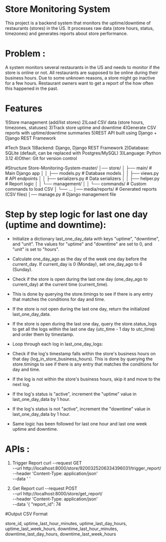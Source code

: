 # Store Monitoring System

This project is a backend system that monitors the uptime/downtime of restaurants (stores) in the US. It processes raw data (store hours, status, timezones) and generates reports about store performance.

# Problem : 
A system monitors several restaurants in the US and needs to monitor if the store is online or not. All restaurants are supposed to be online during their business hours. Due to some unknown reasons, a store might go inactive for a few hours. Restaurant owners want to get a report of the how often this happened in the past.   



# Features
1)Store management (add/list stores)
2)Load CSV data (store hours, timezones, statuses)
3)Track store uptime and downtime
4)Generate CSV reports with uptime/downtime summaries
5)REST API built using Django + Django REST Framework 

#Tech Stack
1)Backend: Django, Django REST Framework
2)Database: SQLite (default, can be replaced with Postgres/MySQL)
3)Language: Python 3.12
4)Other: Git for version control

#Structure 
Store-Monitoring-System-master/
│── store/
│   ├── main/                # Main Django app
│   │   ├── models.py        # Database models
│   │   ├── views.py         # API endpoints
│   │   ├── serializers.py   # Data serializers
│   │   ├── helper.py        # Report logic
│   │   └── management/
│   │       └── commands/    # Custom commands to load CSV
│   └── ...
│── media/reports/           # Generated reports (CSV files)
│── manage.py                # Django management file


# Step by step logic for last one day (uptime and downtime):
- Initialize a dictionary last_one_day_data with keys "uptime", "downtime", and "unit". The values for "uptime" and "downtime" are set to 0, and "unit" is set to "hours".

- Calculate one_day_ago as the day of the week one day before the current_day. If current_day is 0 (Monday), set one_day_ago to 6 (Sunday).
- Check if the store is open during the last one day (one_day_ago to current_day) at the current time (current_time). 
- This is done by querying the store.timings to see if there is any entry that matches the conditions for day and time.
- If the store is not open during the last one day, return the initialized last_one_day_data.
- If the store is open during the last one day, query the store.status_logs to get all the logs within the last one day (utc_time - 1 day to utc_time) and order them by timestamp.
- Loop through each log in last_one_day_logs:
- Check if the log's timestamp falls within the store's business hours on that day (log_in_store_business_hours). This is done by querying the store.timings to see if there is any entry that matches the conditions for day and time.
- If the log is not within the store's business hours, skip it and move to the next log.
- If the log's status is "active", increment the "uptime" value in last_one_day_data by 1 hour.
- If the log's status is not "active", increment the "downtime" value in last_one_day_data by 1 hour.
- Same logic has been followed for last one hour and last one week uptime and downtime.


# APIs :

1) Trigger Report
   curl --request GET \
  --url http://localhost:8000/store/9200325206334396031/trigger_report/ \
  --header 'Content-Type: application/json' \
  --data '	'
   
3) Get Report
   curl --request POST \
  --url http://localhost:8000/store/get_report/ \
  --header 'Content-Type: application/json' \
  --data '{
	"report_id": 74
	
#Output CSV Format

store_id,
uptime_last_hour_minutes,
uptime_last_day_hours,
uptime_last_week_hours,
downtime_last_hour_minutes,
downtime_last_day_hours,
downtime_last_week_hours
